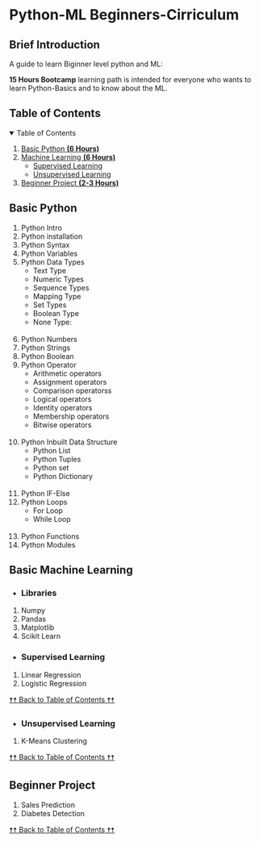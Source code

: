 # Python-ML Beginners-Cirriculum



## Brief Introduction

A guide to learn Biginner level python and ML:

<B>15 Hours Bootcamp</b> learning path is intended for everyone who wants to learn Python-Basics and to know about the ML.

## Table of Contents

<details open="open">
  <summary>Table of Contents</summary>
  <ol>
    <li><a href="#Basic-Python">Basic Python <b>(6 Hours)</b></a></li> 
    <li>
      <a href="#Basic-machine-learning">Machine Learning <b>(6 Hours)</b></a>
      <ul>
        <li><a href="#supervised-learning">Supervised Learning</a></li>
        <li><a href="#unsupervised-learning">Unsupervised Learning</a></li>
      </ul>
    </li>
    <li><a href="#Beginner-Project">Beginner Project <b>(2-3 Hours)</b></a></li>
  </ol>
</details>

## Basic Python

1.  Python Intro
2.  Python installation
3.  Python Syntax
4.  Python Variables
5.  Python Data Types
    <ul>
      <li>Text Type</li>
      <li>Numeric Types</li>
      <li>Sequence Types</li>
      <li>Mapping Type</li>
      <li>Set Types</li>
      <li>Boolean Type</li>
      <li>None Type:</li>
    </ul><br>
6.  Python Numbers
7.  Python Strings
8.  Python Boolean
9. Python Operator
    <ul>
      <li>Arithmetic operators</li>
      <li>Assignment operators</li>
      <li>Comparison operatorss</li>
      <li>Logical operators</li>
      <li>Identity operators</li>
      <li>Membership operators</li>
      <li>Bitwise operators</li>
    </ul><br>
10. Python Inbuilt Data Structure
    <ul>
      <li>Python List</li>
      <li>Python Tuples</li>
      <li>Python set</li>
      <li>Python Dictionary</li>
    </ul><br>
11. Python IF-Else
12. Python Loops
    <ul>
      <li>For Loop</li>
      <li>While Loop</li>
    </ul><br>
13. Python Functions
14. Python Modules 
  
## Basic Machine Learning

- ### Libraries
1. Numpy
2. Pandas
3. Matplotlib
4. Scikit Learn 

- ### Supervised Learning
1.  Linear Regression
2.  Logistic Regression

<a href="#table-of-contents">🠥🠥 Back to Table of Contents 🠥🠥</a>

- ### Unsupervised Learning

1. K-Means Clustering

<a href="#table-of-contents">🠥🠥 Back to Table of Contents 🠥🠥</a>

## Beginner Project
1. Sales Prediction
2. Diabetes Detection

<a href="#table-of-contents">🠥🠥 Back to Table of Contents 🠥🠥</a>




